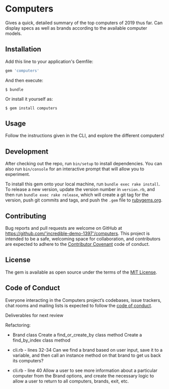 # Computers

Gives a quick, detailed summary of the top computers of 2019 thus far.  Can display specs as well as brands according to the available computer models.

## Installation

Add this line to your application's Gemfile:

```ruby
gem 'computers'
```

And then execute:

    $ bundle

Or install it yourself as:

    $ gem install computers

## Usage

Follow the instructions given in the CLI, and explore the different computers!

## Development

After checking out the repo, run `bin/setup` to install dependencies. You can also run `bin/console` for an interactive prompt that will allow you to experiment.

To install this gem onto your local machine, run `bundle exec rake install`. To release a new version, update the version number in `version.rb`, and then run `bundle exec rake release`, which will create a git tag for the version, push git commits and tags, and push the `.gem` file to [rubygems.org](https://rubygems.org).

## Contributing

Bug reports and pull requests are welcome on GitHub at https://github.com/'incredible-demo-1397'/computers. This project is intended to be a safe, welcoming space for collaboration, and contributors are expected to adhere to the [Contributor Covenant](http://contributor-covenant.org) code of conduct.

## License

The gem is available as open source under the terms of the [MIT License](https://opensource.org/licenses/MIT).

## Code of Conduct

Everyone interacting in the Computers project’s codebases, issue trackers, chat rooms and mailing lists is expected to follow the [code of conduct](https://github.com/'incredible-demo-1397'/computers/blob/master/CODE_OF_CONDUCT.md).

Deliverables for next review

Refactoring:

*  Brand class
    Create a find_or_create_by class method
    Create a find_by_index class method

*  cli.rb - lines 32-34
    Can we find a brand based on user input, save it to a variable, and then call an instance method on that brand to get us back its computers?

* cli.rb - line 40
    Allow a user to see more information about a particular computer from the Brand options, and create the necessary logic to allow a user to return to all computers, brands, exit, etc.
